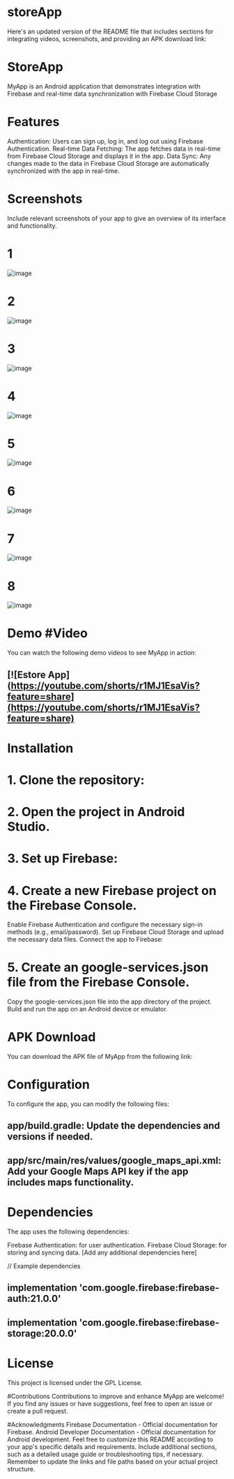 # storeApp


Here's an updated version of the README file that includes sections for integrating videos, screenshots, and providing an APK download link:
# StoreApp
MyApp is an Android application that demonstrates integration with Firebase and real-time data synchronization with Firebase Cloud Storage

# Features
Authentication: Users can sign up, log in, and log out using Firebase Authentication.
Real-time Data Fetching: The app fetches data in real-time from Firebase Cloud Storage and displays it in the app.
Data Sync: Any changes made to the data in Firebase Cloud Storage are automatically synchronized with the app in real-time.


# Screenshots
Include relevant screenshots of your app to give an overview of its interface and functionality.

# 1
![image](https://github.com/helpichirag/storeApp/assets/134833243/0634db4a-cec2-4765-9d3d-f754a9a6b03a)

# 2
![image](https://github.com/helpichirag/storeApp/assets/134833243/07fa235d-f241-44de-b284-82b4919d46d0)

# 3
![image](https://github.com/helpichirag/storeApp/assets/134833243/fd631c14-38b4-4207-974c-bc974b3b3495)

# 4
![image](https://github.com/helpichirag/storeApp/assets/134833243/b0180de0-4384-47fa-8fed-2a865e6f4d74)

# 5
![image](https://github.com/helpichirag/storeApp/assets/134833243/c650d9a8-ebeb-4389-aefe-6f5dc2aa7c4e)

# 6
![image](https://github.com/helpichirag/storeApp/assets/134833243/a0df6036-a46f-453f-8f5f-62d71da741ea)

# 7
![image](https://github.com/helpichirag/storeApp/assets/134833243/4be81056-131b-4f6c-b2bd-628c4df34c89)

# 8
![image](https://github.com/helpichirag/storeApp/assets/134833243/f96b55a1-08d1-48c1-b9b8-cb67f668cc4d)





# Demo #Video
You can watch the following demo videos to see MyApp in action:
## [![Estore App](https://youtube.com/shorts/r1MJ1EsaVis?feature=share](https://youtube.com/shorts/r1MJ1EsaVis?feature=share)


# Installation
# 1. Clone the repository:


# 2. Open the project in Android Studio.

# 3. Set up Firebase:

# 4. Create a new Firebase project on the Firebase Console.
Enable Firebase Authentication and configure the necessary sign-in methods (e.g., email/password).
Set up Firebase Cloud Storage and upload the necessary data files.
Connect the app to Firebase:

# 5. Create an google-services.json file from the Firebase Console.
Copy the google-services.json file into the app directory of the project.
Build and run the app on an Android device or emulator.


# APK Download
You can download the APK file of MyApp from the following link:




# Configuration
To configure the app, you can modify the following files:

## app/build.gradle: Update the dependencies and versions if needed.
## app/src/main/res/values/google_maps_api.xml: Add your Google Maps API key if the app includes maps functionality.


# Dependencies
The app uses the following dependencies:

Firebase Authentication: for user authentication.
Firebase Cloud Storage: for storing and syncing data.
[Add any additional dependencies here]

// Example dependencies
## implementation 'com.google.firebase:firebase-auth:21.0.0'
## implementation 'com.google.firebase:firebase-storage:20.0.0'


# License
This project is licensed under the GPL License.

#Contributions
Contributions to improve and enhance MyApp are welcome! If you find any issues or have suggestions, feel free to open an issue or create a pull request.


#Acknowledgments
Firebase Documentation - Official documentation for Firebase.
Android Developer Documentation - Official documentation for Android development.
Feel free to customize this README according to your app's specific details and requirements. Include additional sections, such as a detailed usage guide or troubleshooting tips, if necessary. Remember to update the links and file paths based on your actual project structure.
